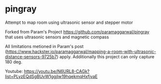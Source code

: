 # pingray
Attempt to map room using ultrasonic sensor and stepper motor

Forked from Param's Project https://github.com/paramaggarwal/pingray that uses ultrasonic sensors and magnetic compass

All limitations metioned in Param's post (https://www.hackster.io/paramaggarwal/mapping-a-room-with-ultrasonic-distance-sensors-9725b7) apply. Additionally this project can only capture 180 deg. 




Youtube: https://youtu.be/N6URL8-CAGk?list=PLyzEQdSgBUvW1ggjlw19hqekmqHxfjvaE


